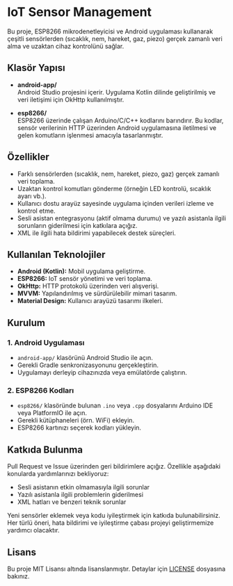# IoT Sensor Management

Bu proje, ESP8266 mikrodenetleyicisi ve Android uygulaması kullanarak çeşitli sensörlerden (sıcaklık, nem, hareket, gaz, piezo) gerçek zamanlı veri alma ve uzaktan cihaz kontrolünü sağlar.

## Klasör Yapısı

- **android-app/**  
  Android Studio projesini içerir. Uygulama Kotlin dilinde geliştirilmiş ve veri iletişimi için OkHttp kullanılmıştır.

- **esp8266/**  
  ESP8266 üzerinde çalışan Arduino/C/C++ kodlarını barındırır. Bu kodlar, sensör verilerinin HTTP üzerinden Android uygulamasına iletilmesi ve gelen komutların işlenmesi amacıyla tasarlanmıştır.

## Özellikler
- Farklı sensörlerden (sıcaklık, nem, hareket, piezo, gaz) gerçek zamanlı veri toplama.
- Uzaktan kontrol komutları gönderme (örneğin LED kontrolü, sıcaklık ayarı vb.).
- Kullanıcı dostu arayüz sayesinde uygulama içinden verileri izleme ve kontrol etme.
- Sesli asistan entegrasyonu (aktif olmama durumu) ve yazılı asistanla ilgili sorunların giderilmesi için katkılara açığız.
- XML ile ilgili hata bildirimi yapabilecek destek süreçleri.

## Kullanılan Teknolojiler
- **Android (Kotlin):** Mobil uygulama geliştirme.
- **ESP8266:** IoT sensör yönetimi ve veri toplama.
- **OkHttp:** HTTP protokolü üzerinden veri alışverişi.
- **MVVM:** Yapılandırılmış ve sürdürülebilir mimari tasarım.
- **Material Design:** Kullanıcı arayüzü tasarımı ilkeleri.

## Kurulum

### 1. Android Uygulaması
- `android-app/` klasörünü Android Studio ile açın.
- Gerekli Gradle senkronizasyonunu gerçekleştirin.
- Uygulamayı derleyip cihazınızda veya emülatörde çalıştırın.

### 2. ESP8266 Kodları
- `esp8266/` klasöründe bulunan `.ino` veya `.cpp` dosyalarını Arduino IDE veya PlatformIO ile açın.
- Gerekli kütüphaneleri (örn. WiFi) ekleyin.
- ESP8266 kartınızı seçerek kodları yükleyin.

## Katkıda Bulunma
Pull Request ve Issue üzerinden geri bildirimlere açığız. Özellikle aşağıdaki konularda yardımlarınızı bekliyoruz:
- Sesli asistanın etkin olmamasıyla ilgili sorunlar
- Yazılı asistanla ilgili problemlerin giderilmesi
- XML hatları ve benzeri teknik sorunlar

Yeni sensörler eklemek veya kodu iyileştirmek için katkıda bulunabilirsiniz. Her türlü öneri, hata bildirimi ve iyileştirme çabası projeyi geliştirmemize yardımcı olacaktır.

## Lisans
Bu proje MIT Lisansı altında lisanslanmıştır. Detaylar için [LICENSE](LICENSE) dosyasına bakınız.
